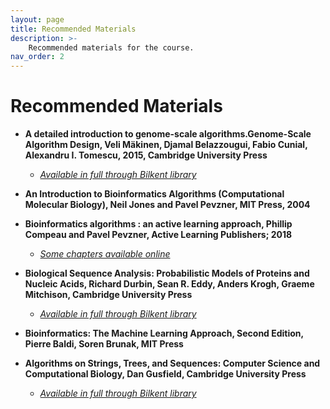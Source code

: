 ```yaml
---
layout: page
title: Recommended Materials
description: >-
    Recommended materials for the course.
nav_order: 2
---
```


# Recommended Materials

- **A detailed introduction to genome-scale algorithms.Genome-Scale Algorithm Design, Veli Mäkinen, Djamal Belazzougui, Fabio Cunial, Alexandru I. Tomescu, 2015, Cambridge University Press**
    - [*Available in full through Bilkent library*](https://www.cambridge.org/core/books/genomescale-algorithm-design/F51FF2C13B97ADB7C04B3D4345A3A385)

- **An Introduction to Bioinformatics Algorithms (Computational Molecular Biology), Neil Jones and Pavel Pevzner, MIT Press, 2004**

- **Bioinformatics algorithms : an active learning approach, Phillip Compeau and Pavel Pevzner, Active Learning Publishers; 2018**
    - [*Some chapters available online*](https://www.bioinformaticsalgorithms.org/)

- **Biological Sequence Analysis: Probabilistic Models of Proteins and Nucleic Acids, Richard Durbin, Sean R. Eddy, Anders Krogh, Graeme Mitchison, Cambridge University Press**
    - [*Available in full through Bilkent library*](https://www.cambridge.org/core/books/biological-sequence-analysis/921BB7B78B745198829EF96BC7E0F29D)

- **Bioinformatics: The Machine Learning Approach, Second Edition, Pierre Baldi, Soren Brunak, MIT Press**

- **Algorithms on Strings, Trees, and Sequences: Computer Science and Computational Biology, Dan Gusfield, Cambridge University Press**
    - [*Available in full through Bilkent library*](https://www.cambridge.org/core/books/algorithms-on-strings-trees-and-sequences/F0B095049C7E6EF5356F0A26686C20D3)
